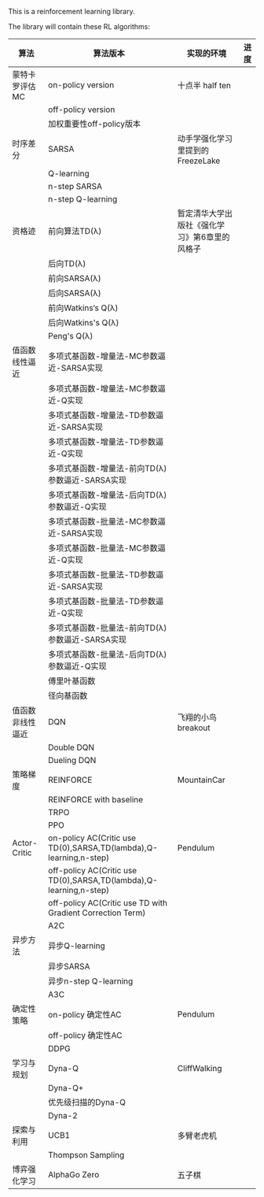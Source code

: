 This is a reinforcement learning library.

The library will contain these RL algorithms:

| 算法             | 算法版本                                                     | 实现的环境                                    | 进度 |
| ---------------- | ------------------------------------------------------------ | --------------------------------------------- | ---- |
| 蒙特卡罗评估 MC  | on-policy version                                            | 十点半 half ten                               |      |
|                  | off-policy version                                           |                                               |      |
|                  | 加权重要性off-policy版本                                     |                                               |      |
| 时序差分         | SARSA                                                        | 动手学强化学习里提到的FreezeLake              |      |
|                  | Q-learning                                                   |                                               |      |
|                  | n-step SARSA                                                 |                                               |      |
|                  | n-step Q-learning                                            |                                               |      |
| 资格迹           | 前向算法TD(λ)                                                | 暂定清华大学出版社《强化学习》第6章里的风格子 |      |
|                  | 后向TD(λ)                                                    |                                               |      |
|                  | 前向SARSA(λ)                                                 |                                               |      |
|                  | 后向SARSA(λ)                                                 |                                               |      |
|                  | 前向Watkins‘s Q(λ)                                           |                                               |      |
|                  | 后向Watkins's Q(λ)                                           |                                               |      |
|                  | Peng's Q(λ)                                                  |                                               |      |
| 值函数线性逼近   | 多项式基函数-增量法-MC参数逼近-SARSA实现                     |                                               |      |
|                  | 多项式基函数-增量法-MC参数逼近-Q实现                         |                                               |      |
|                  | 多项式基函数-增量法-TD参数逼近-SARSA实现                     |                                               |      |
|                  | 多项式基函数-增量法-TD参数逼近-Q实现                         |                                               |      |
|                  | 多项式基函数-增量法-前向TD(λ)参数逼近-SARSA实现              |                                               |      |
|                  | 多项式基函数-增量法-后向TD(λ)参数逼近-Q实现                  |                                               |      |
|                  | 多项式基函数-批量法-MC参数逼近-SARSA实现                     |                                               |      |
|                  | 多项式基函数-批量法-MC参数逼近-Q实现                         |                                               |      |
|                  | 多项式基函数-批量法-TD参数逼近-SARSA实现                     |                                               |      |
|                  | 多项式基函数-批量法-TD参数逼近-Q实现                         |                                               |      |
|                  | 多项式基函数-批量法-前向TD(λ)参数逼近-SARSA实现              |                                               |      |
|                  | 多项式基函数-批量法-后向TD(λ)参数逼近-Q实现                  |                                               |      |
|                  | 傅里叶基函数                                                 |                                               |      |
|                  | 径向基函数                                                   |                                               |      |
| 值函数非线性逼近 | DQN                                                          | 飞翔的小鸟 breakout                           |      |
|                  | Double DQN                                                   |                                               |      |
|                  | Dueling DQN                                                  |                                               |      |
| 策略梯度         | REINFORCE                                                    | MountainCar                                   |      |
|                  | REINFORCE with baseline                                      |                                               |      |
|                  | TRPO                                                         |                                               |      |
|                  | PPO                                                          |                                               |      |
| Actor-Critic     | on-policy AC(Critic use TD(0),SARSA,TD(lambda),Q-learning,n-step) | Pendulum                                      |      |
|                  | off-policy AC(Critic use TD(0),SARSA,TD(lambda),Q-learning,n-step) |                                               |      |
|                  | off-policy AC(Critic use TD with Gradient Correction Term)   |                                               |      |
|                  | A2C                                                          |                                               |      |
| 异步方法         | 异步Q-learning                                               |                                               |      |
|                  | 异步SARSA                                                    |                                               |      |
|                  | 异步n-step Q-learning                                        |                                               |      |
|                  | A3C                                                          |                                               |      |
| 确定性策略       | on-policy 确定性AC                                           | Pendulum                                      |      |
|                  | off-policy 确定性AC                                          |                                               |      |
|                  | DDPG                                                         |                                               |      |
| 学习与规划       | Dyna-Q                                                       | CliffWalking                                  |      |
|                  | Dyna-Q+                                                      |                                               |      |
|                  | 优先级扫描的Dyna-Q                                           |                                               |      |
|                  | Dyna-2                                                       |                                               |      |
| 探索与利用       | UCB1                                                         | 多臂老虎机                                    |      |
|                  | Thompson Sampling                                            |                                               |      |
| 博弈强化学习     | AlphaGo Zero                                                 | 五子棋                                        |      |



			
			
			
			
			
			
			
			